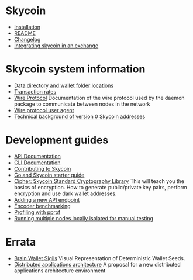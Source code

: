 # Skycoin

* [Installation](https://github.com/skycoin/skycoin/blob/develop/INSTALLATION.md)
* [README](https://github.com/skycoin/skycoin/blob/develop/README.md)
* [Changelog](https://github.com/skycoin/skycoin/blob/develop/CHANGELOG.md)
* [Integrating skycoin in an exchange](https://github.com/skycoin/skycoin/blob/develop/INTEGRATION.md)

# Skycoin system information

* [Data directory and wallet folder locations](Data-directory-and-wallet-folder-locations)
* [Transaction rates](Transaction-rates)
* [Wire Protocol](Wire-Protocol) Documentation of the wire protocol used by the daemon package to communicate between nodes in the network
* [Wire protocol user agent](Wire-protocol-user-agent)
* [Technical background of version 0 Skycoin addresses](Technical-background-of-version-0-Skycoin-addresses)

# Development guides

* [API Documentation](https://github.com/skycoin/skycoin/blob/develop/src/api/README.md)
* [CLI Documentation](https://github.com/skycoin/skycoin/blob/develop/cmd/cli/README.md)
* [Contributing to Skycoin](Contributing)
* [Go and Skycoin starter guide](Go-and-Skycoin-Starter-Guide)
* [Cipher: Skycoin Standard Cryptography Library](cipher-package)
This will teach you the basics of encryption. How to generate public/private key pairs, perform encryption and use dark wallet addresses.
* [Adding a new API endpoint](Adding-a-new-API-endpoint)
* [Encoder benchmarking](Encoder-benchmarking)
* [Profiling with pprof](Profiling-with-pprof)
* [Running multiple nodes locally isolated for manual testing](Running-multiple-nodes-locally-isolated-for-manual-testing)

# Errata

* [Brain Wallet Sigils](Brain-Wallet-Sigils)
Visual Representation of Deterministic Wallet Seeds.
* [Distributed applications architecture](Experimental-distributed-applications-architecture) A proposal for a new distributed applications architecture environment